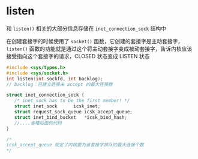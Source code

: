 # listen

和 `listen()` 相关的大部分信息存储在 `inet_connection_sock` 结构中

在创建套接字的时候使用了 `socket()` 函数，它创建的套接字是主动套接字，`listen()` 函数的功能就是通过这个将主动套接字变成被动套接字，告诉内核应该接受指向这个套接字的请求，CLOSED 状态变成 LISTEN 状态

```cpp
#include <sys/types.h>
#include <sys/socket.h>
int listen(int sockfd, int backlog);
// backlog：已建立连接未 accept 的最大连接数

struct inet_connection_sock {
   /* inet_sock has to be the first member! */
   struct inet_sock      icsk_inet;
   struct request_sock_queue icsk_accept_queue;
   struct inet_bind_bucket   *icsk_bind_hash;
   //....省略后面的代码
}

/*
icsk_accept_queue 规定了内核要为该套接字排队的最大连接个数
*/
```